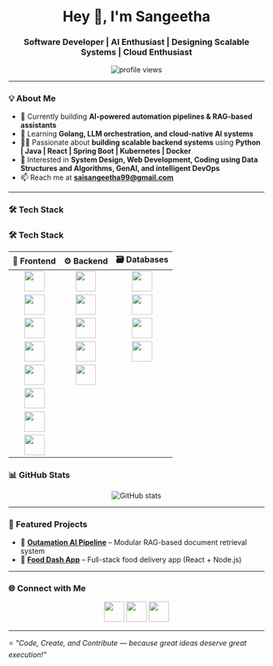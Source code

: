 <h1 align="center">Hey 👋, I'm Sangeetha</h1>
<h3 align="center">Software Developer | AI Enthusiast | Designing Scalable Systems | Cloud Enthusiast </h3>

<p align="center">
  <img src="https://komarev.com/ghpvc/?username=sssangeetha&label=Profile%20views&color=0e75b6&style=flat" alt="profile views" />
</p>

---

### 💡 About Me
- 🔭 Currently building **AI-powered automation pipelines & RAG-based assistants**  
- 🌱 Learning **Golang, LLM orchestration, and cloud-native AI systems**  
- 👩‍💻 Passionate about **building scalable backend systems** using **Python | Java | React | Spring Boot | Kubernetes | Docker**  
- 🧠 Interested in **System Design, Web Development, Coding using Data Structures and Algorithms, GenAI, and intelligent DevOps**  
- 📫 Reach me at **saisangeetha99@gmail.com**

---

### 🛠️ Tech Stack

### 🛠️ Tech Stack

| 🌈 Frontend | ⚙️ Backend | 🗃️ Databases |
|:------------:|:-----------:|:-------------:|
| <img src="https://skillicons.dev/icons?i=nextjs" height="40"/> | <img src="https://skillicons.dev/icons?i=python" height="40"/> | <img src="https://skillicons.dev/icons?i=postgresql" height="40"/> |
| <img src="https://skillicons.dev/icons?i=react" height="40"/> | <img src="https://skillicons.dev/icons?i=nodejs" height="40"/> | <img src="https://skillicons.dev/icons?i=mysql" height="40"/> |
| <img src="https://skillicons.dev/icons?i=tailwind" height="40"/> | <img src="https://skillicons.dev/icons?i=php" height="40"/> | <img src="https://skillicons.dev/icons?i=mongodb" height="40"/> |
| <img src="https://skillicons.dev/icons?i=html" height="40"/> | <img src="https://skillicons.dev/icons?i=laravel" height="40"/> | <img src="https://img.shields.io/badge/ERPNext-2B65EC?logo=erpnext&logoColor=white" height="40"/> |
| <img src="https://skillicons.dev/icons?i=css" height="40"/> | <img src="https://skillicons.dev/icons?i=django" height="40"/> |   |
| <img src="https://skillicons.dev/icons?i=bootstrap" height="40"/> |   |   |
| <img src="https://skillicons.dev/icons?i=figma" height="40"/> |   |   |
| <img src="https://skillicons.dev/icons?i=canva" height="40"/> |   |   |



### 📊 GitHub Stats
<p align="center">
  <img src="https://github-readme-stats.vercel.app/api?username=sssangeetha&show_icons=true&theme=radical" alt="GitHub stats" />
</p>

---

### 🚀 Featured Projects
- 🧩 **[Outamation AI Pipeline](https://github.com/sssangeetha/outamation-ai-pipeline)** – Modular RAG-based document retrieval system  
- 🍔 **[Food Dash App](https://github.com/sssangeetha/Food-Dash-App)** – Full-stack food delivery app (React + Node.js)  

---

### 🌐 Connect with Me
<p align="center">
  <a href="https://www.linkedin.com/in/srisaisangeetha/"><img src="https://skillicons.dev/icons?i=linkedin" height="40"/></a>
  <a href="https://medium.com/@saisangeetha99"><img src="https://skillicons.dev/icons?i=medium" height="40"/></a>
  <a href="mailto:saisangeetha99@gmail.com"><img src="https://skillicons.dev/icons?i=gmail" height="40"/></a>
</p>

---

⭐️ *"Code, Create, and Contribute — because great ideas deserve great execution!"*
